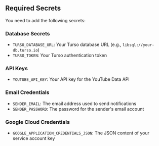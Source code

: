 ## Required Secrets

You need to add the following secrets:

### Database Secrets
*   `TURSO_DATABASE_URL`: Your Turso database URL (e.g., `libsql://your-db.turso.io`)
*   `TURSO_TOKEN`: Your Turso authentication token

### API Keys
*   `YOUTUBE_API_KEY`: Your API key for the YouTube Data API

### Email Credentials
*   `SENDER_EMAIL`: The email address used to send notifications
*   `SENDER_PASSWORD`: The password for the sender's email account

### Google Cloud Credentials
*   `GOOGLE_APPLICATION_CREDENTIALS_JSON`: The JSON content of your service account key